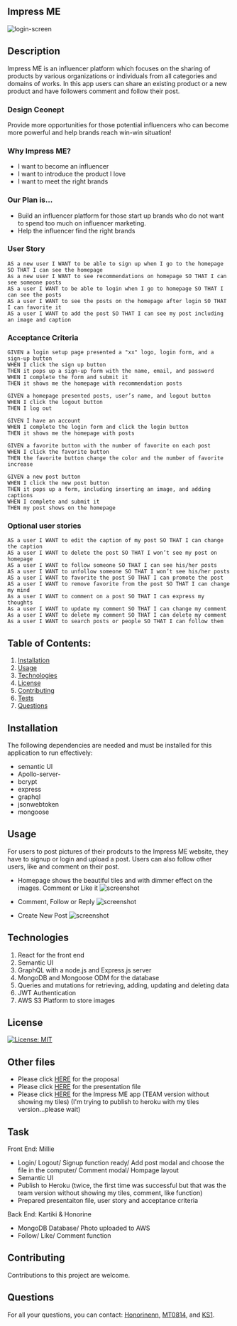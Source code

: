 ## Impress ME

![login-screen](https://user-images.githubusercontent.com/3493839/151684316-9d510c16-ffdd-4a24-b697-619be927caa9.png)

## Description

Impress ME is an influencer platform which focuses on the sharing of products by various organizations or individuals from all categories and domains of works.
In this app users can share an existing product or a new product and have followers comment and follow their post.

### Design Ceonept

Provide more opportunities for those potential influencers who can become more powerful and help brands reach win-win situation!

### Why Impress ME?

- I want to become an influencer
- I want to introduce the product I love
- I want to meet the right brands

### Our Plan is…

- Build an influencer platform for those start up brands who do not want to spend too much on influencer marketing.
- Help the influencer find the right brands

### User Story

```
AS a new user I WANT to be able to sign up when I go to the homepage SO THAT I can see the homepage
As a new user I WANT to see recommendations on homepage SO THAT I can see someone posts
AS a user I WANT to be able to login when I go to homepage SO THAT I can see the posts
AS a user I WANT to see the posts on the homepage after login SO THAT I can favorite it
AS a user I WANT to add the post SO THAT I can see my post including an image and caption
```

### Acceptance Criteria

```
GIVEN a login setup page presented a "xx" logo, login form, and a sign-up button 
WHEN I click the sign up button 
THEN it pops up a sign-up form with the name, email, and password 
WHEN I complete the form and submit it 
THEN it shows me the homepage with recommendation posts

GIVEN a homepage presented posts, user’s name, and logout button
WHEN I click the logout button
THEN I log out 

GIVEN I have an account
WHEN I complete the login form and click the login button
THEN it shows me the homepage with posts 

GIVEN a favorite button with the number of favorite on each post
WHEN I click the favorite button
THEN the favorite button change the color and the number of favorite increase 

GIVEN a new post button
WHEN I click the new post button
THEN it pops up a form, including inserting an image, and adding captions
WHEN I complete and submit it
THEN my post shows on the homepage
```

### Optional user stories

```
AS a user I WANT to edit the caption of my post SO THAT I can change the caption
AS a user I WANT to delete the post SO THAT I won’t see my post on homepage
AS a user I WANT to follow someone SO THAT I can see his/her posts
AS a user I WANT to unfollow someone SO THAT I won’t see his/her posts
AS a user I WANT to favorite the post SO THAT I can promote the post
AS a user I WANT to remove favorite from the post SO THAT I can change my mind
As a user I WANT to comment on a post SO THAT I can express my thoughts
As a user I WANT to update my comment SO THAT I can change my comment
As a user I WANT to delete my comment SO THAT I can delete my comment
As a user I WANT to search posts or people SO THAT I can follow them
```

## Table of Contents:

1. [Installation](#installation)
2. [Usage](#usage)
3. [Technologies](#technologies)
4. [License](#license)
5. [Contributing](#contributing)
6. [Tests](#tests)
7. [Questions](#questions)

## Installation

The following dependencies are needed and must be installed for this application to run effectively:

- semantic UI
- Apollo-server-
- bcrypt
- express
- graphql
- jsonwebtoken
- mongoose

## Usage

For users to post pictures of their prodcuts to the Impress ME website, they have to signup or login and upload a post. Users can also follow other users, like and comment on their post.

- Homepage shows the beautiful tiles and with dimmer effect on the images. Comment or Like it
  ![screenshot](./assets/tiles.png)

- Comment, Follow or Reply
  ![screenshot](./assets/comment-modal.png)

- Create New Post
  ![screenshot](./assets/newPost.png)

## Technologies

1. React for the front end
2. Semantic UI
3. GraphQL with a node.js and Express.js server
4. MongoDB and Mongoose ODM for the database
5. Queries and mutations for retrieving, adding, updating and deleting data
6. JWT Authentication
7. AWS S3 Platform to store images

## License

[![License: MIT](https://img.shields.io/badge/License-MIT-yellow.svg)](https://opensource.org/licenses/MIT)

## Other files

- Please click [HERE](https://drive.google.com/file/d/1qqwsxnuhvGD3it5bchqAF0ODnv0usmEX/view?usp=sharing) for the proposal
- Please click [HERE](https://drive.google.com/file/d/1TESlpz1lQWrcRMv0rGWRs6VuzPCiKwbO/view?usp=sharing) for the presentation file
- Please click [HERE](https://impress-me-app1.herokuapp.com/) for the Impress ME app (TEAM version without showing my tiles) (I'm trying to publish to heroku with my tiles version...please wait)

## Task

Front End: Millie

- Login/ Logout/ Signup function ready/ Add post modal and choose the file in the computer/ Comment modal/ Hompage layout
- Semantic UI
- Publish to Heroku (twice, the first time was successful but that was the team version without showing my tiles, comment, like function)
- Prepared presentaiton file, user story and acceptance criteria

Back End: Kartiki & Honorine

- MongoDB Database/ Photo uploaded to AWS
- Follow/ Like/ Comment function

## Contributing

Contributions to this project are welcome.

## Questions

For all your questions, you can contact:
[Honorinenn](https://github.com/Honorinenn),
[MT0814](https://github.com/MT0814),
and [KS1](https://github.com/KS1).
